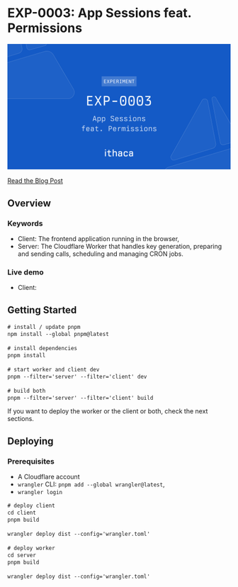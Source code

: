 # EXP-0003: App Sessions feat. Permissions

![Cover](./.github/cover.png)

[Read the Blog Post](https://www.ithaca.xyz/writings/exp-0003)

## Overview

### Keywords

- Client: The frontend application running in the browser,
- Server: The Cloudflare Worker that handles key generation, preparing and sending calls, scheduling and managing CRON jobs.

### Live demo

- Client: 
## Getting Started


```shell
# install / update pnpm
npm install --global pnpm@latest

# install dependencies 
pnpm install

# start worker and client dev
pnpm --filter='server' --filter='client' dev

# build both
pnpm --filter='server' --filter='client' build
```

If you want to deploy the worker or the client or both, check the next sections.

## Deploying

### Prerequisites

- A Cloudflare account
- `wrangler` CLI: `pnpm add --global wrangler@latest`,
- `wrangler login`

```shell
# deploy client
cd client
pnpm build

wrangler deploy dist --config='wrangler.toml'

# deploy worker
cd server
pnpm build

wrangler deploy dist --config='wrangler.toml'
```
